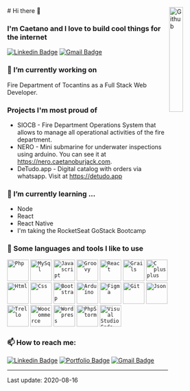 <link href="https://github.com/caetanoburjack/caetanoburjack/blob/master/css/style.css" rel="stylesheet"/>
# Hi there 👋 

<img width="25%" align="right" alt="Github" src="/https://github.com/caetanoburjack/caetanoburjack/blob/master/icons/undraw_feeling_proud_qne1.svg" />

### I'm Caetano and I love to build cool things for the internet

[![Linkedin Badge](https://img.shields.io/badge/-LinkedIn-blue?style=flat-square&logo=Linkedin&logoColor=white&link=https://www.linkedin.com/in/caetanoburjack)](https://www.linkedin.com/in/caetanoburjack) 
[![Gmail Badge](https://img.shields.io/badge/-Gmail-Red?style=flat-square&logo=Gmail&logoColor=white&link=mailto:caetano.burjack@gmail.com)](mailto:caetano.burjack@gmail.com)
&nbsp; 
&nbsp;
&nbsp;

### 🔭 I’m currently working on 
Fire Department of Tocantins as a Full Stack Web Developer.
  
### Projects I'm most proud of
- SIOCB - Fire Department Operations System that allows to manage all operational activities of the fire department.
- NERO - Mini submarine for underwater inspections using arduino. You can see it at https://nero.caetanoburjack.com.
- DeTudo.app - Digital catalog with orders via whatsapp. Visit at https://detudo.app

### 🌱 I’m currently learning ...
- Node
- React
- React Native
- I'm taking the RocketSeat GoStack Bootcamp

### 💬 Some languages and tools I like to use
  <code><img height="50px" class="my-button" src="/https://github.com/caetanoburjack/caetanoburjack/blob/master/icons/php.svg" alt="Php"></code>
  <code><img height="50px" src="/https://github.com/caetanoburjack/caetanoburjack/blob/master/icons/mysql.svg" alt="MySql"></code>
  <code><img height="50px" src="/https://github.com/caetanoburjack/caetanoburjack/blob/master/icons/javascript.svg" alt="Javascript"></code>
  <code><img height="50px" src="/https://github.com/caetanoburjack/caetanoburjack/blob/master/icons/groovy.svg" alt="Groovy"></code>
  <code><img height="50px" src="/https://github.com/caetanoburjack/caetanoburjack/blob/master/icons/react.svg" alt="React"></code>
  <code><img height="50px" src="/https://github.com/caetanoburjack/caetanoburjack/blob/master/icons/grails.svg" alt="Grails"></code>
  <code><img height="50px" src="/https://github.com/caetanoburjack/caetanoburjack/blob/master/icons/cplusplus.svg" alt="C plus plus"></code>
  <code><img height="50px" src="/https://github.com/caetanoburjack/caetanoburjack/blob/master/icons/html.svg" alt="Html"></code>
  <code><img height="50px" src="/https://github.com/caetanoburjack/caetanoburjack/blob/master/icons/css.svg" alt="Css"></code>
  <code><img height="50px" src="/https://github.com/caetanoburjack/caetanoburjack/blob/master/icons/bootstrap.svg" alt="Bootstrap"></code>
  <code><img height="50px" src="/https://github.com/caetanoburjack/caetanoburjack/blob/master/icons/arduino.svg" alt="Arduíno"></code>
  <code><img height="50px" src="/https://github.com/caetanoburjack/caetanoburjack/blob/master/icons/figma.svg" alt="Figma"></code>
  <code><img height="50px" src="/https://github.com/caetanoburjack/caetanoburjack/blob/master/icons/git.svg" alt="Git"></code>
  <code><img height="50px" src="/https://github.com/caetanoburjack/caetanoburjack/blob/master/icons/json.svg" alt="Json"></code>
  <code><img height="50px" src="/https://github.com/caetanoburjack/caetanoburjack/blob/master/icons/trello.svg" alt="Trello"></code>
  <code><img height="50px" src="/https://github.com/caetanoburjack/caetanoburjack/blob/master/icons/woocommerce.svg" alt="Woocommerce"></code>
  <code><img height="50px" src="/https://github.com/caetanoburjack/caetanoburjack/blob/master/icons/wordpress.svg" alt="Wordpress"></code>
  <code><img height="50px" src="/https://github.com/caetanoburjack/caetanoburjack/blob/master/icons/phpstorm.svg" alt="PhpStorm"></code>
  <code><img height="50px" src="/https://github.com/caetanoburjack/caetanoburjack/blob/master/icons/visualstudio.svg" alt="Visual Studio Code"></code>


### 📫 How to reach me:
[![Linkedin Badge](https://img.shields.io/badge/-LinkedIn-blue?style=flat-square&logo=Linkedin&logoColor=white&link=https://www.linkedin.com/in/caetanoburjack)](https://www.linkedin.com/in/caetanoburjack) 
[![Portfolio Badge](https://img.shields.io/badge/-Portfolio-blue?style=flat-square&logo=google-chrome&logoColor=white&color=0A637E)](https://caetanoburjack.com) 
[![Gmail Badge](https://img.shields.io/badge/-Gmail-Red?style=flat-square&logo=Gmail&logoColor=white&link=mailto:caetano.burjack@gmail.com)](mailto:caetano.burjack@gmail.com)


---
Last update: 2020-08-16
